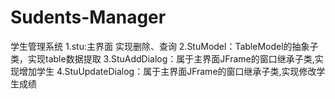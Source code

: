 # Sudents-Manager
学生管理系统
1.stu:主界面 实现删除、查询
2.StuModel：TableModel的抽象子类，实现table数据提取
3.StuAddDialog：属于主界面JFrame的窗口继承子类,实现增加学生
4.StuUpdateDialog：属于主界面JFrame的窗口继承子类,实现修改学生成绩
